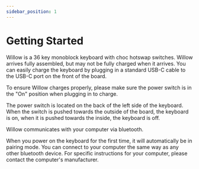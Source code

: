 ```yaml
---
sidebar_position: 1
---
```

# Getting Started
<!-- ![Picture of Willow](/img/node_top_down_render.png) --> 
Willow is a 36 key monoblock keyboard with choc hotswap switches. Willow arrives fully assembled, but may not be fully charged when it arrives. You can easily charge the keyboard by plugging in a standard USB-C cable to the USB-C port on the front of the board.

<!-- ![Picture of charge port](/img/node_charge_ports.png) --> 

To ensure Willow charges properly, please make sure the power switch is in the "On" position when plugging in to charge.

The power switch is located on the back of the left side of the keyboard. When the switch is pushed towards the outside of the board, the keyboard is on, when it is pushed towards the inside, the keyboard is off.

<!-- ![Picture of power switch](/img/node_power_switch.png) --> 

Willow communicates with your computer via bluetooth. 

When you power on the keyboard for the first time, it will automatically be in pairing mode. You can connect to your computer the same way as any other bluetooth device. For specific instructions for your computer, please contact the computer's manufacturer. 
